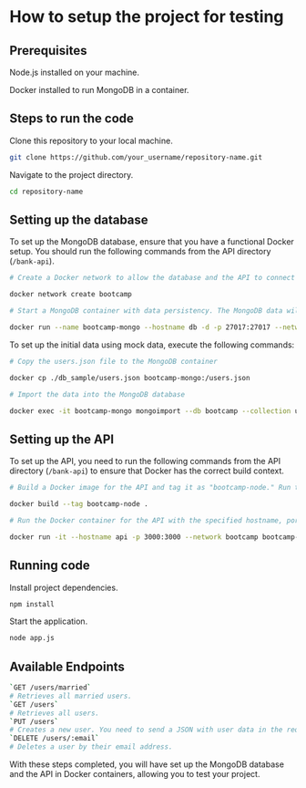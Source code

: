 # How to setup the project for testing

## Prerequisites

Node.js installed on your machine.

Docker installed to run MongoDB in a container.

## Steps to run the code

Clone this repository to your local machine.

```bash
git clone https://github.com/your_username/repository-name.git

```

Navigate to the project directory.

```bash
cd repository-name

```

## Setting up the database

To set up the MongoDB database, ensure that you have a functional Docker setup. You should run the following commands from the API directory (`/bank-api`).

```bash
# Create a Docker network to allow the database and the API to connect with each other. Run the following command:

docker network create bootcamp

# Start a MongoDB container with data persistency. The MongoDB data will be stored in the `/bank-api/data/db directory``, and the MongoDB port is exposed for development purposes. Run the following command:

docker run --name bootcamp-mongo --hostname db -d -p 27017:27017 --network bootcamp -v $(pwd)/data:/data/db mongo
```

To set up the initial data using mock data, execute the following commands:

```bash
# Copy the users.json file to the MongoDB container

docker cp ./db_sample/users.json bootcamp-mongo:/users.json

# Import the data into the MongoDB database

docker exec -it bootcamp-mongo mongoimport --db bootcamp --collection users --file /users.json --jsonArray
```

## Setting up the API

To set up the API, you need to run the following commands from the API directory (`/bank-api`) to ensure that Docker has the correct build context.

```bash
# Build a Docker image for the API and tag it as "bootcamp-node." Run the following command:

docker build --tag bootcamp-node .

# Run the Docker container for the API with the specified hostname, port mapping, and network configuration. Execute the following command:

docker run -it --hostname api -p 3000:3000 --network bootcamp bootcamp-node
```

## Running code

Install project dependencies.

```bash
npm install
```

Start the application.

```bash
node app.js
```

## Available Endpoints

```bash
`GET /users/married`
# Retrieves all married users.
`GET /users`
# Retrieves all users.
`PUT /users`
# Creates a new user. You need to send a JSON with user data in the request body.
`DELETE /users/:email`
# Deletes a user by their email address.
```

With these steps completed, you will have set up the MongoDB database and the API in Docker containers, allowing you to test your project.
